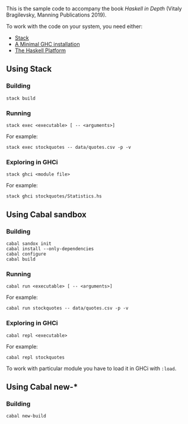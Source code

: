 This is the sample code to accompany the book *Haskell in Depth* (Vitaly Bragilevsky, Manning Publications 2019).

To work with the code on your system, you need either:

* [Stack](http://haskellstack.org)
* [A Minimal GHC installation](https://www.haskell.org/downloads)
* [The Haskell Platform](https://www.haskell.org/platform/)


## Using Stack

### Building

```
stack build
```

### Running

```
stack exec <executable> [ -- <arguments>]
```
For example:

```
stack exec stockquotes -- data/quotes.csv -p -v
```

### Exploring in GHCi

```
stack ghci <module file>
```

For example:

```
stack ghci stockquotes/Statistics.hs
```

## Using Cabal sandbox

### Building

```
cabal sandox init
cabal install --only-dependencies
cabal configure
cabal build
```

### Running

```
cabal run <executable> [ -- <arguments>]
```

For example:

```
cabal run stockquotes -- data/quotes.csv -p -v
```

### Exploring in GHCi

```
cabal repl <executable>
```

For example:

```
cabal repl stockquotes
```

To work with particular module you have to load it in GHCi with `:load`.


## Using Cabal new-*

### Building

```
cabal new-build
```

